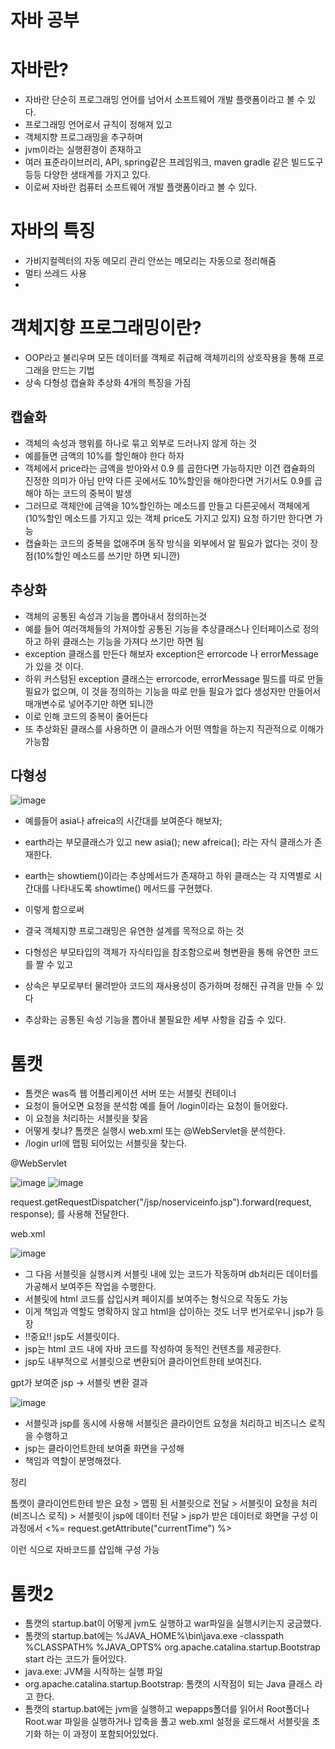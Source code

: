 # 자바 공부

# 자바란?
   - 자바란 단순히 프로그래밍 언어를 넘어서 소프트웨어 개발 플랫폼이라고 볼 수 있다.
   - 프로그래밍 언어로서 규칙이 정해져 있고
   - 객체지향 프로그래밍을 추구하며
   - jvm이라는 실행환경이 존재하고
   - 여러 표준라이브러리, API, spring같은 프레임워크, maven gradle 같은 빌드도구 등등 다양한 생태계를 가지고 있다.
   - 이로써 자바란 컴퓨터 소프트웨어 개발 플랫폼이라고 볼 수 있다.

# 자바의 특징
  - 가비지컬렉터의 자동 메모리 관리 안쓰는 메모리는 자동으로 정리해줌
  - 멀티 쓰레드 사용
  - 
# 객체지향 프로그래밍이란?
  - OOP라고 불리우며 모든 데이터를 객체로 취급해 객체끼리의 상호작용을 통해 프로그래을 만드는 기법
  - 상속 다형성 캡슐화 추상화 4개의 특징을 가짐
  ## 캡슐화
  - 객체의 속성과 행위를 하나로 묶고 외부로 드러나지 않게 하는 것
  - 예를들면 금액의 10%를 할인해야 한다 하자
  - 객체에서 price라는 금액을 받아와서 0.9 를 곱한다면 가능하지만 이건 캡슐화의 진정한 의미가 아님 만약 다른 곳에서도 10%할인을 해야한다면 거기서도 0.9를 곱해야 하는 코드의 중복이 발생
  - 그러므로 객체안에 금액을 10%할인하는 메소드를 만들고 다른곳에서 객체에게(10%할인 메소드를 가지고 있는 객체 price도 가지고 있지) 요청 하기만 한다면 가능
  - 캡슐화는 코드의 중복을 없애주며 동작 방식을 외부에서 알 필요가 없다는 것이 장점(10%할인 메소드를 쓰기만 하면 되니깐)
    
  ## 추상화
  - 객체의 공통된 속성과 기능을 뽑아내서 정의하는것
  - 예를 들어 여러객체들의 가져야할 공통된 기능을 추상클래스나 인터페이스로 정의하고 하위 클래스는 기능을 가져다 쓰기만 하면 됨
  - exception 클래스를 만든다 해보자 exception은 errorcode 나 errorMessage가 있을 것 이다.
  - 하위 커스텀된 exception 클래스는 errorcode, errorMessage 필드를 따로 만들 필요가 없으며, 이 것을 정의하는 기능을 따로 만들 필요가 없다 생성자만 만들어서 매개변수로 넣어주기만 하면 되니깐
  - 이로 인해 코드의 중복이 줄어든다
  - 또 추상화된 클래스를 사용하면 이 클래스가 어떤 역할을 하는지 직관적으로 이해가 가능함
    
  ## 다형성
  
  ![image](https://github.com/user-attachments/assets/bec7f769-0d53-4469-9ab3-ddbf82e2d5bf)

  - 예를들어 asia나 afreica의 시간대를 보여준다 해보자;
  - earth라는 부모클래스가 있고 new asia(); new afreica(); 라는 자식 클래스가 존재한다.
  - earth는 showtiem()이라는 추상메서드가 존재하고 하위 클래스는 각 지역별로 시간대를 나타내도록 showtime() 메서드를 구현했다.
  - 이렇게 함으로써

  - 결국 객체지향 프로그래밍은 유연한 설계를 목적으로 하는 것
  - 다형성은 부모타입의 객체가 자식타입을 참조함으로써 형변환을 통해 유연한 코드를 짤 수 있고
  - 상속은 부모로부터 물려받아 코드의 재사용성이 증가하며 정해진 규격을 만들 수 있다
  - 추상화는 공통된 속성 기능을 뽑아내 불필요한 세부 사항을 감출 수 있다.
# 톰캣

  - 톰캣은 was즉 웹 어플리케이션 서버 또는 서블릿 컨테이너
  - 요청이 들어오면 요청을 분석함 예를 들어 /login이라는 요청이 들어왔다.
  - 이 요청을 처리하는 서블릿을 찾음
  - 어떻게 찾냐? 톰캣은 실행시 web.xml 또는 @WebServlet을 분석한다.
  - /login url에 맵핑 되어있는 서블릿을 찾는다.
  
  @WebServlet
  
  ![image](https://github.com/user-attachments/assets/f9d51c5a-de02-4945-98a7-6959be814dff)
  ![image](https://github.com/user-attachments/assets/7735f7d7-4248-4ab8-93ed-980b7329b8d1)
  
  request.getRequestDispatcher("/jsp/noserviceinfo.jsp").forward(request, response); 를 사용해 전달한다.
  
  web.xml 
  
  ![image](https://github.com/user-attachments/assets/0781d76e-f186-4351-87b5-1ed4360c390c)


  - 그 다음 서블릿을 실행시켜 서블릿 내에 있는 코드가 작동하며 db처리든 데이터를 가공해서 보여주든 작업을 수행한다.
  - 서블릿에 html 코드를 삽입시켜 페이지를 보여주는 형식으로 작동도 가능
  - 이게 책임과 역할도 명확하지 않고 html을 삽이하는 것도 너무 번거로우니 jsp가 등장
  - !!중요!! jsp도 서블릿이다.
  - jsp는 html 코드 내에 자바 코드를 작성하여 동적인 컨텐츠를 제공한다.
  - jsp도 내부적으로 서블릿으로 변환되어 클라이언트한테 보여진다.

  gpt가 보여준 jsp -> 서블릿 변환 결과
  
  ![image](https://github.com/user-attachments/assets/18fa919e-4c23-4ddb-b23b-bfedb79d7731)

  - 서블릿과 jsp를 동시에 사용해 서블릿은 클라이언트 요청을 처리하고 비즈니스 로직을 수행하고
  - jsp는 클라이언트한테 보여줄 화면을 구성해
  - 책임과 역할이 분명해졌다.
    
  정리 
  
  톰캣이 클라이언트한테 받은 요청 > 맵핑 된 서블릿으로 전달 > 서블릿이 요청을 처리 (비즈니스 로직) > 서블릿이 jsp에 데이터 전달 >
  jsp가 받은 데이터로 화면을 구성 이 과정에서 <%= request.getAttribute("currentTime") %></p> 이런 식으로 자바코드를 삽입해 구성 가능
         
# 톰캣2
  - 톰캣의 startup.bat이 어떻게 jvm도 실행하고 war파일을 실행시키는지 궁금했다.
  - 톰캣의 startup.bat에는 %JAVA_HOME%\bin\java.exe -classpath %CLASSPATH% %JAVA_OPTS% org.apache.catalina.startup.Bootstrap start 라는 코드가 들어있다.
  - java.exe: JVM을 시작하는 실행 파일
  - org.apache.catalina.startup.Bootstrap: 톰캣의 시작점이 되는 Java 클래스 라고 한다.
  - 톰캣의 startup.bat에는 jvm을 실행하고 wepapps폴더를 읽어서 Root폴더나 Root.war 파일을 실행하거나 압축을 풀고 web.xml 설정을 로드해서 서블릿을 초기화 하는 이 과정이 포함되어있었다.





